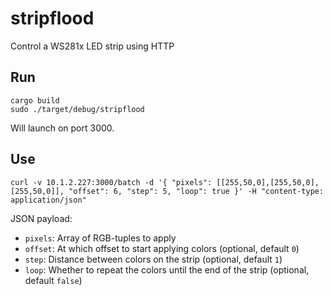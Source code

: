 # stripflood

Control a WS281x LED strip using HTTP

## Run

```
cargo build
sudo ./target/debug/stripflood
```

Will launch on port 3000.

## Use

```
curl -v 10.1.2.227:3000/batch -d '{ "pixels": [[255,50,0],[255,50,0],[255,50,0]], "offset": 6, "step": 5, "loop": true }' -H "content-type: application/json"
```

JSON payload:
- `pixels`: Array of RGB-tuples to apply
- `offset`: At which offset to start applying colors (optional, default `0`)
- `step`: Distance between colors on the strip (optional, default `1`)
- `loop`: Whether to repeat the colors until the end of the strip (optional, default `false`)
